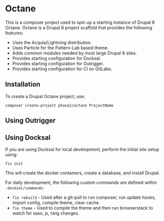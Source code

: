 # Octane
This is a composer project used to spin up a starting instance of Drupal 8 Octane.
Octane is a Drupal 8 project scaffold that provides the following features:
* Uses the Acquia/Lightning distribution.
* Uses Particle for the Pattern-Lab based theme.
* Adds common modules needed by most large Drupal 8 sites.
* Provides starting configuration for Docksal.
* Provides starting configuration for Outrigger.
* Provides starting configuration for CI on GitLabs.

## Installation
To create a Drupal Octane project, use:
```$xslt
composer create-project phase2/octane ProjectName
```

## Using Outrigger

## Using Docksal
If you are using Docksal for local development, perform the initial site setup using:
```$xslt
fin init
```
This will create the docker containers, create a database, and install Drupal.

For daily development, the following custom commands are defined within ``.docksal/commands``:
* ``fin rebuild`` - Used after a git-pull to run composer, run update hooks, import config, compile theme, clear cache.
* ``fin theme`` - Used to compile the theme and then run browserstack to watch for sass, js, twig changes.

